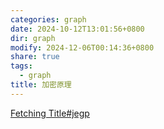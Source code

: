 ```yaml
---
categories: graph
date: 2024-10-12T13:01:56+0800
dir: graph
modify: 2024-12-06T00:14:36+0800
share: true
tags:
  - graph
title: 加密原理
---
```


[Fetching Title#jegp](https://missing-semester-cn.github.io/2020/security/)
